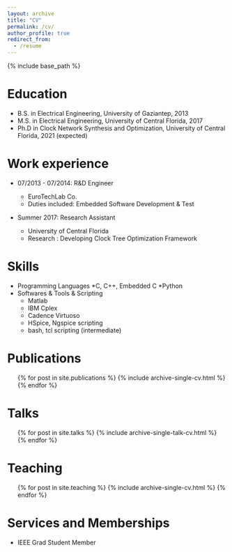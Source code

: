 ```yaml
---
layout: archive
title: "CV"
permalink: /cv/
author_profile: true
redirect_from:
  - /resume
---
```


{% include base_path %}

Education
======
* B.S. in Electrical Engineering, University of Gaziantep, 2013
* M.S. in Electrical Engineering, University of Central Florida, 2017
* Ph.D in Clock Network Synthesis and Optimization, University of Central Florida, 2021 (expected)

Work experience
======
* 07/2013 - 07/2014: R&D Engineer
  * EuroTechLab Co.
  * Duties included: Embedded Software Development & Test 

* Summer 2017: Research Assistant
  * University of Central Florida
  * Research : Developing Clock Tree Optimization Framework
  
Skills
======
* Programming Languages
  *C, C++, Embedded C
  *Python
* Softwares & Tools & Scripting
  * Matlab
  * IBM Cplex
  * Cadence Virtuoso
  * HSpice, Ngspice scripting
  * bash, tcl scripting (intermediate)


Publications
======
  <ul>{% for post in site.publications %}
    {% include archive-single-cv.html %}
  {% endfor %}</ul>
  
Talks
======
  <ul>{% for post in site.talks %}
    {% include archive-single-talk-cv.html %}
  {% endfor %}</ul>
  
Teaching
======
  <ul>{% for post in site.teaching %}
    {% include archive-single-cv.html %}
  {% endfor %}</ul>
  
Services and Memberships
======
* IEEE Grad Student Member
